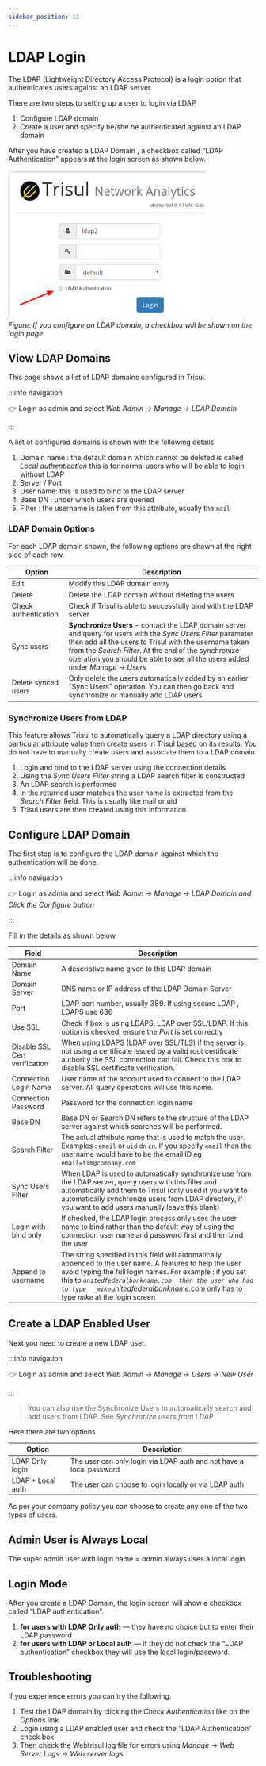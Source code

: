 ```yaml
---
sidebar_position: 13
---
```


# LDAP Login

The LDAP (Lightweight Directory Access Protocol) is a login option that
authenticates users against an LDAP server.

There are two steps to setting up a user to login via LDAP

1. Configure LDAP domain
2. Create a user and specify he/she be authenticated against an LDAP
   domain

After you have created a LDAP Domain , a checkbox called “LDAP
Authentication” appears at the login screen as shown below.

![](images/ldaplogin.png)  
*Figure: If you configure an LDAP domain, a checkbox will be shown on the login
page*

## View LDAP Domains

This page shows a list of LDAP domains configured in Trisul.

:::info navigation

:point_right: Login as admin and select *Web Admin &rarr; Manage &rarr; LDAP Domain*

:::

A list of configured domains is shown with the following details

1. Domain name : the default domain which cannot be deleted is called
   *Local authentication* this is for normal users who will be able to
   login without LDAP
2. Server / Port
3. User name: this is used to bind to the LDAP server
4. Base DN : under which users are queried
5. Filter : the username is taken from this attribute, usually the `mail`

### LDAP Domain Options

For each LDAP domain shown, the following options are shown at the right
side of each row.

| Option               | Description                                                                  |
| -------------------- | ---------------------------------------------------------------------------- |
| Edit                 | Modify this LDAP domain entry                                                |
| Delete               | Delete the LDAP domain without deleting the users                            |
| Check authentication | Check if Trisul is able to successfully bind with the LDAP server            |
| Sync users           | **Synchronize Users** - contact the LDAP domain server and query for users with the *Sync Users Filter* parameter then add all the users to Trisul with the username taken from the *Search Filter*. At the end of the synchronize operation you should be able to see all the users added under *Manage &rarr; Users* |
| Delete synced users  | Only delete the users automatically added by an earlier “Sync Users” operation. You can then go back and synchronize or manually add LDAP users                                               |

### Synchronize Users from LDAP

This feature allows Trisul to automatically query a LDAP directory using
a particular attribute value then create users in Trisul based on its
results. You do not have to manually create users and associate them to
a LDAP domain.

1. Login and bind to the LDAP server using the connection details
2. Using the *Sync Users Filter* string a LDAP search filter is
   constructed
3. An LDAP search is performed
4. In the returned user matches the user name is extracted from the
   *Search Filter* field. This is usually like mail or uid
5. Trisul users are then created using this information.

## Configure LDAP Domain

The first step is to configure the LDAP domain against which the
authentication will be done.

:::info navigation

:point_right: Login as admin and select *Web Admin &rarr; Manage &rarr; LDAP Domain and Click
the Configure button*

:::

Fill in the details as shown below.

| Field                         | Description                                                                |
| ----------------------------- | -------------------------------------------------------------------------- |
| Domain Name                   | A descriptive name given to this LDAP domain                               |
| Domain Server                 | DNS name or IP address of the LDAP Domain Server                           |
| Port                          | LDAP port number, usually 389. If using secure LDAP , LDAPS use 636        |
| Use SSL                       | Check if box is using LDAPS. LDAP over SSL/LDAP. If this option is checked, ensure the *Port* is set correctly                                                                           |
| Disable SSL Cert verification | When using LDAPS (LDAP over SSL/TLS) if the server is not using a certificate issued by a valid root certificate authority the SSL connection can fail. Check this box to disable SSL certificate verification.                                                                                    |
| Connection Login Name         | User name of the account used to connect to the LDAP server. All query operations will use this name.                                                                               |
| Connection Password           | Password for the connection login name                                     |
| Base DN                       | Base DN or Search DN refers to the structure of the LDAP server against which searches will be performed.                                                                                  |
| Search Filter                 | The actual attribute name that is used to match the user. Examples : `email` or `uid` `dn` `cn`. If you specify `email` then the username would have to be the email ID eg `email=tim@company.com` |
| Sync Users Filter             | When LDAP is used to automatically synchronize use from the LDAP server, query users with this filter and automatically add them to Trisul (only used if you want to automatically synchronize users from LDAP directory, if you want to add users manually leave this blank)                               |
| Login with bind only          | If checked, the LDAP login process only uses the user name to bind rather than the default way of using the connection user name and password first and then bind the user                  |
| Append to username            | The string specified in this field will automatically appended to the user name. A features to help the user avoid typing the full login names. For example : if you set this to *`unitedfederalbankname.com_ then the user who had to type  _mike`unitedfederalbankname.com* only has to type *mike* at the login screen                                                                                          |

## Create a LDAP Enabled User

Next you need to create a new LDAP user.

:::info navigation

:point_right: Login as admin and select *Web Admin &rarr; Manage &rarr; Users &rarr; New User*

:::

> You can also use the Synchronize Users to automatically search and add
> users from LDAP. See *Synchronize users from LDAP*

Here there are two options

| Option            | Description                                                         |
| ----------------- | ------------------------------------------------------------------- |
| LDAP Only login   | The user can only login via LDAP auth and not have a local password |
| LDAP + Local auth | The user can choose to login locally or via LDAP auth               |

As per your company policy you can choose to create any one of the two
types of users.

## Admin User is Always Local

The super admin user with login name = *admin* always uses a local
login.

## Login Mode

After you create a LDAP Domain, the login screen will show a checkbox
called “LDAP authentication”.

1. **for users with LDAP Only auth** — they have no choice but to enter
   their LDAP password
2. **for users with LDAP or Local auth** — if they do not check the
   “LDAP authentication” checkbox they will use the local
   login/password.

## Troubleshooting

If you experience errors you can try the following.

1. Test the LDAP domain by clicking the *Check Authentication* like on
   the *Options* link
2. Login using a LDAP enabled user and check the “LDAP Authentication”
   check box
3. Then check the Webtrisul log file for errors using *Manage &rarr; Web
   Server Logs &rarr; Web server logs*

